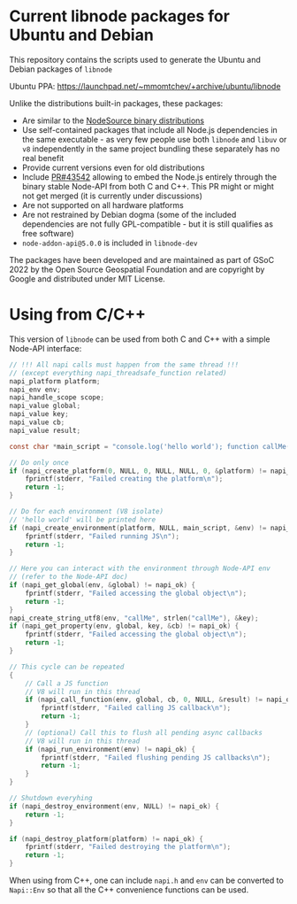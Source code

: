 # Current libnode packages for Ubuntu and Debian

This repository contains the scripts used to generate the Ubuntu and Debian packages of `libnode`

Ubuntu PPA: https://launchpad.net/~mmomtchev/+archive/ubuntu/libnode

Unlike the distributions built-in packages, these packages:
* Are similar to the [NodeSource binary distributions](https://github.com/nodesource/distributions)
* Use self-contained packages that include all Node.js dependencies in the same executable - as very few people use both `libnode` and `libuv` or `v8` independently in the same project bundling these separately has no real benefit
* Provide current versions even for old distributions
* Include [PR#43542](https://github.com/nodejs/node/pull/43542) allowing to embed the Node.js entirely through the binary stable Node-API from both C and C++. This PR might or might not get merged (it is currently under discussions)
* Are not supported on all hardware platforms
* Are not restrained by Debian dogma (some of the included dependencies are not fully GPL-compatible - but it is still qualifies as free software)
* `node-addon-api@5.0.0` is included in `libnode-dev`

The packages have been developed and are maintained as part of GSoC 2022 by the Open Source Geospatial Foundation and are copyright by Google and distributed under MIT License.

# Using from C/C++

This version of `libnode` can be used from both C and C++ with a simple Node-API interface:

```c
// !!! All napi calls must happen from the same thread !!!
// (except everything napi_threadsafe_function related)
napi_platform platform;
napi_env env;
napi_handle_scope scope;
napi_value global;
napi_value key;
napi_value cb;
napi_value result;

const char *main_script = "console.log('hello world'); function callMe() { console.log('called you'); }";

// Do only once
if (napi_create_platform(0, NULL, 0, NULL, NULL, 0, &platform) != napi_ok) {
    fprintf(stderr, "Failed creating the platform\n");
    return -1;
}

// Do for each environment (V8 isolate)
// 'hello world' will be printed here
if (napi_create_environment(platform, NULL, main_script, &env) != napi_ok) {
    fprintf(stderr, "Failed running JS\n");
    return -1;
}

// Here you can interact with the environment through Node-API env
// (refer to the Node-API doc)
if (napi_get_global(env, &global) != napi_ok) {
    fprintf(stderr, "Failed accessing the global object\n");
    return -1;
}
napi_create_string_utf8(env, "callMe", strlen("callMe"), &key);
if (napi_get_property(env, global, key, &cb) != napi_ok) {
    fprintf(stderr, "Failed accessing the global object\n");
    return -1;
}

// This cycle can be repeated
{
    // Call a JS function
    // V8 will run in this thread
    if (napi_call_function(env, global, cb, 0, NULL, &result) != napi_ok) {
        fprintf(stderr, "Failed calling JS callback\n");
        return -1;
    }
    // (optional) Call this to flush all pending async callbacks
    // V8 will run in this thread
    if (napi_run_environment(env) != napi_ok) {
        fprintf(stderr, "Failed flushing pending JS callbacks\n");
        return -1;
    }
}

// Shutdown everyhing
if (napi_destroy_environment(env, NULL) != napi_ok) {
    return -1;
}

if (napi_destroy_platform(platform) != napi_ok) {
    fprintf(stderr, "Failed destroying the platform\n");
    return -1;
}
```

When using from C++, one can include `napi.h` and `env` can be converted to `Napi::Env` so that all the C++ convenience functions can be used.
